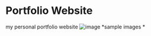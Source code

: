 # Portfolio Website

my personal portfolio website
![image](https://user-images.githubusercontent.com/58647480/207946763-9a5bb0c8-d48c-47a2-bdd7-69ed0cda2737.png)
*sample images *
